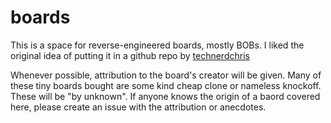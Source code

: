 # boards
This is a space for reverse-engineered boards, mostly BOBs. I liked the original idea of putting it in a github repo by [technerdchris](https://github.com/technerdchris/boards)

Whenever possible, attribution to the board's creator will be given. Many of these tiny boards bought are some kind cheap clone or nameless knockoff. These will be "by unknown". If anyone knows the origin of a baord covered here, please create an issue with the attribution or anecdotes. 
